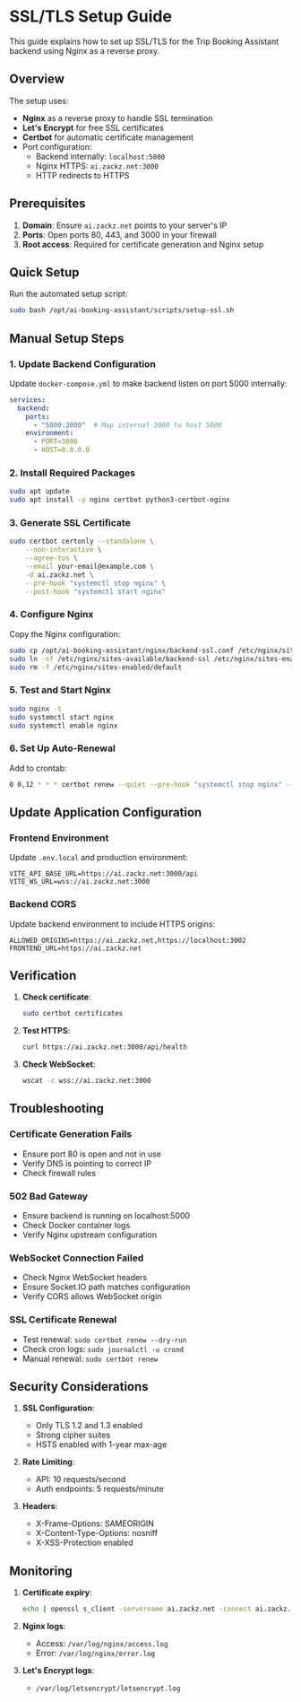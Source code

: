 # SSL/TLS Setup Guide

This guide explains how to set up SSL/TLS for the Trip Booking Assistant backend using Nginx as a reverse proxy.

## Overview

The setup uses:
- **Nginx** as a reverse proxy to handle SSL termination
- **Let's Encrypt** for free SSL certificates
- **Certbot** for automatic certificate management
- Port configuration:
  - Backend internally: `localhost:5000`
  - Nginx HTTPS: `ai.zackz.net:3000`
  - HTTP redirects to HTTPS

## Prerequisites

1. **Domain**: Ensure `ai.zackz.net` points to your server's IP
2. **Ports**: Open ports 80, 443, and 3000 in your firewall
3. **Root access**: Required for certificate generation and Nginx setup

## Quick Setup

Run the automated setup script:

```bash
sudo bash /opt/ai-booking-assistant/scripts/setup-ssl.sh
```

## Manual Setup Steps

### 1. Update Backend Configuration

Update `docker-compose.yml` to make backend listen on port 5000 internally:

```yaml
services:
  backend:
    ports:
      - "5000:3000"  # Map internal 3000 to host 5000
    environment:
      - PORT=3000
      - HOST=0.0.0.0
```

### 2. Install Required Packages

```bash
sudo apt update
sudo apt install -y nginx certbot python3-certbot-nginx
```

### 3. Generate SSL Certificate

```bash
sudo certbot certonly --standalone \
    --non-interactive \
    --agree-tos \
    --email your-email@example.com \
    -d ai.zackz.net \
    --pre-hook "systemctl stop nginx" \
    --post-hook "systemctl start nginx"
```

### 4. Configure Nginx

Copy the Nginx configuration:

```bash
sudo cp /opt/ai-booking-assistant/nginx/backend-ssl.conf /etc/nginx/sites-available/backend-ssl
sudo ln -sf /etc/nginx/sites-available/backend-ssl /etc/nginx/sites-enabled/
sudo rm -f /etc/nginx/sites-enabled/default
```

### 5. Test and Start Nginx

```bash
sudo nginx -t
sudo systemctl start nginx
sudo systemctl enable nginx
```

### 6. Set Up Auto-Renewal

Add to crontab:

```bash
0 0,12 * * * certbot renew --quiet --pre-hook "systemctl stop nginx" --post-hook "systemctl start nginx"
```

## Update Application Configuration

### Frontend Environment

Update `.env.local` and production environment:

```env
VITE_API_BASE_URL=https://ai.zackz.net:3000/api
VITE_WS_URL=wss://ai.zackz.net:3000
```

### Backend CORS

Update backend environment to include HTTPS origins:

```env
ALLOWED_ORIGINS=https://ai.zackz.net,https://localhost:3002
FRONTEND_URL=https://ai.zackz.net
```

## Verification

1. **Check certificate**:
   ```bash
   sudo certbot certificates
   ```

2. **Test HTTPS**:
   ```bash
   curl https://ai.zackz.net:3000/api/health
   ```

3. **Check WebSocket**:
   ```bash
   wscat -c wss://ai.zackz.net:3000
   ```

## Troubleshooting

### Certificate Generation Fails
- Ensure port 80 is open and not in use
- Verify DNS is pointing to correct IP
- Check firewall rules

### 502 Bad Gateway
- Ensure backend is running on localhost:5000
- Check Docker container logs
- Verify Nginx upstream configuration

### WebSocket Connection Failed
- Check Nginx WebSocket headers
- Ensure Socket.IO path matches configuration
- Verify CORS allows WebSocket origin

### SSL Certificate Renewal
- Test renewal: `sudo certbot renew --dry-run`
- Check cron logs: `sudo journalctl -u crond`
- Manual renewal: `sudo certbot renew`

## Security Considerations

1. **SSL Configuration**:
   - Only TLS 1.2 and 1.3 enabled
   - Strong cipher suites
   - HSTS enabled with 1-year max-age

2. **Rate Limiting**:
   - API: 10 requests/second
   - Auth endpoints: 5 requests/minute

3. **Headers**:
   - X-Frame-Options: SAMEORIGIN
   - X-Content-Type-Options: nosniff
   - X-XSS-Protection enabled

## Monitoring

1. **Certificate expiry**:
   ```bash
   echo | openssl s_client -servername ai.zackz.net -connect ai.zackz.net:3000 2>/dev/null | openssl x509 -noout -dates
   ```

2. **Nginx logs**:
   - Access: `/var/log/nginx/access.log`
   - Error: `/var/log/nginx/error.log`

3. **Let's Encrypt logs**:
   - `/var/log/letsencrypt/letsencrypt.log`